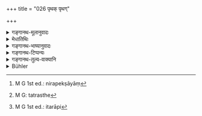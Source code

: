 +++
title = "026 पृथक् पृथग्"

+++

<details><summary>गङ्गानथ-मूलानुवादः</summary>

The two forms of marriage mentioned before—i.e., the Gāndharva and the Rākṣasa—have been declared, whether separately or mixed, to be lawful for the Kṣatriya.—(26)
</details>

<details><summary>मेधातिथिः</summary>

**पृथक् पृथग्** इत्य् अनुवादः, पूर्वेणैव सिद्धत्वात् । **मिश्राव्** इति विधीयते, निरपेक्षाणाम्[^८१] इतरेषां गान्धर्वराक्षसयोर् विहितत्वात् । व्रीहियववद् अप्राप्ते मिश्रणवचनम् इदम् । व्रीहिभिर् यजेत यवैर् वेत्य् एकयागप्रयोगविषयत्वेनेतरेतरानपेक्षद्रव्यविधानाद् विकल्पो, न मिश्रीभावः । मिश्रीभावे हि न व्रीहिशास्त्रार्थो ऽनुष्ठितः स्यान् न च यवशास्त्रार्थः । एवम् इहैकस्यां कन्यायां स्वीकर्तव्यायां युगपद् उपायद्वयम् अप्राप्तं विधीयते । 


[^८१]:
     M G 1st ed.: nirapekṣāyāṃ

- तस्य विषयः- यदा पितृगेहे कन्या तत्रस्थेन[^८२] कुमारेण कथंचिद् वृष्टिगोचरापन्नेन दूतिसंस्तुतेन तद्रतापि[^८३] तथैव, परवती न च संयोगं लभते, तदा वरेण संविदं कृत्वा "नय माम् इतो येन केनचिद् उपायेन" इत्य् आत्मानं नाययति, स च शक्त्यतिशयाद् धत्वा छित्त्वा चेत्य् एवं हरति, तदा "इच्छयान्योन्यसंयोगः" (म्ध् ३.३२) इत्य् एतद् अप्य् अस्ति गान्धर्वे रूपम्, "हत्वा छित्त्वा" (म्ध् ३.३३) इति च राक्षसरूपम् । 


[^८३]:
     M G 1st ed.: itarāpi


[^८२]:
     M G: tatrasthe

- ताव् एतौ विवाहौ क्षत्रियसैव भवतः । **धर्म्यौ** **क्षत्रियस्य तौ** **पूर्वचोदिताव्** इत्य् अनुवादः । 

- <u>अन्ये</u> त्व् आहुः- यः क्षत्रियो बहुविवाहान् कुरुते स कांचिद् गान्धर्वेन विवाहे परिणयते कांचिद् राक्षसेणेत्य् एष मिश्रपक्षः । अथ वा सर्वा एवान्यतरेणेति **पृथक् पृथक्** । अनेन चैतज् ज्ञायते । क्षत्रियस्यानयोर् एवानियमेन प्रवृत्तिः, प्राजापत्यादीनां तु य एव प्रथमं कृतस् तेनैवान्यापि विवाह्या ॥ ३.२६ ॥

_इदानीं स्वरूपम् एतेषाम् आह ।_
</details>

<details><summary>गङ्गानथ-भाष्यानुवादः</summary>

‘*Singly*’—this is a inert re-iteration, each single form having been already prescribed in the foregoing verses. The ‘mixed’ form is what is prescribed here; where the ‘*Gāndharva-Rākṣasa*’ are prescribed independently of (apart from) the other forms. The notion derived from what has gone before being that each form stands apart by itself, just like the *Vrīhi* being used apart from the *Yava*,—the present verse lays down the combination (of two). When we have two such texts as ‘offer the *Vrīhi*’ and ‘offer the *Yava?* each of which prescribes a substance to be used at a sacrifice independently of the other,—we conclude that the two are meant to be optional alternatives, and they are not meant to be mixed tip; because, if the mixture of both were used, we would be obeying neither the injunction of *Yava*, nor that of
*Vrīhi*. Similarly, in the present case, when only one girl is to be
married, it being impossible to adopt any two forms of marriage, the present text proceeds to prescribe the combination of two of them.

Such a combination of the said two forms would be possible under the following circumstances:—A girl living in her father’s house, happens to see a boy living in the same house and having heard praises from messengers, falls in love with him, but not being mistress of herself she cannot meet him,—and then she enters into a compact with her lover, requests him to take her away by some means or other, and gets herself carried away: and the bridegroom, being possessed of great strength, carries her away after having ‘killed and wounded’ (her guardians): Now in this case, since there is ‘voluntary union between the two’ (verse 32), it fulfils the conditions of the ‘*Gāndharva*’ form: while, since he has carried her away, after ‘having killed and wounded’ (verse 33), the conditions of the ‘*Rākṣasa*’ form also become fulfilled.

These two forms are possible for the *Kṣatriya* only. *These two are lawful for the Kṣatriya*—says the Text.

*Mentioned before*—is a mere reiterative reference.

Others have offered the following explanation:—When a *Kṣatriya* marries several girls, he marries one by the ‘*Gāndharva*’ form, and another by the ‘*Rākṣasa*’ form:—and this is the ‘*mixed form*’ meant by the text. And when all are married by one or the other of these two forms, it is a case of ‘*separately*’ mentioned by the text. And from this we gather that it is only these two forms of marriage that the *Kṣatriya* might adopt promiscuously—sometimes the one and sometimes the other; while in the case of the ‘*Prājāpatya*’ and the rest, he should adopt the same form in all his marriages which he happens to adopt in the first.—(26)
</details>

<details><summary>गङ्गानथ-टिप्पन्यः</summary>

This verse is quoted in *Vīramitrodaya* (Saṃskāra, p. 860), where the
following notes are added:—This lays down the forms.permissible for the
Kṣatriya under abnormal circumstances.—‘*Pṛthak*’ means *unmixed*, and
‘*Miśra*,’ *mixed*; we have the latter form in a case where the marriage
having been previously settled by mutual understanding between the bride
and the bridegroom, if the bride’s people oppose it, the bridegroom
takes her away by force, as happened in the case of Kṛṣṇa’s marriage
with Rukmiṇī (described in the *Bhāgavata*). A further distinction has
got to be made here: the ‘mixed’ form is permissible only under abnormal
conditions, while the ‘unmixed’ one is a secondary form permissible for
all time; and hence the mention of this latter in the present verse is
merely reiterative (as remarked by Medhātithi also),—the reiteration
being made for the purpose of indicating the utter inferiority of the
‘mixed’ to the ‘unmixed’ form. This implies that for other castes also,
in the event of an ‘unmixed’ form being not possible, the ‘mixed’ form
becomes permissible.—Even though the Paiśāca has been prohibited for
all, yet it has been mentioned among the forms of marriage only for the
purpose of its being permitted for the Vaiśya and the Śūdra under
exceptionally abnormal circumstances.

*Madanapārijāta* (p. 160) also quotes this verse as laying down what is
permissible for the Kṣatriya under abnormal conditions. īt adds the
following notes:—‘*Pṛthak pṛthak*’ means the primary and the secondary
forms, laid down as alternatives; and the second half quotes an example
of the ‘mixed’ form; there is a ‘mixture’ of the Gāndharva and Rākṣasa
forms when after a mutual understanding has been arrived at between the
bride and the bridegroom, if the bride’s people raise objections to the
marriage, the bridegroom fights with them and takes away the bride by
force.—This is to be understood only as an illustration; on the same
analogy, other ‘mixtures’ may be permissible for other castes also.—Even
though very much deprecated, the Paiśāca form is permitted under
abnormal circumstances for the Vaiśya and the Śūdra,—as also for such
twice-born persons as have adopted the living of the Vaiśya or the
Śūdra.

This verse is quoted in *Hemādri* (Dāna, p. 682).
</details>

<details><summary>गङ्गानथ-तुल्य-वाक्यानि</summary>

*Mahābhārata* (Ādi-parva, 73. 12-13).—‘The Gāndharva and the Rākṣasa are
lawful for the Kṣatriya: the two may be performed either separately or
jointly.’

*Baudhāyana* (1. 11. 16).—‘Some people commend the Gāndharva for
all,—since it is accompanied by love.’
</details>

<details><summary>Bühler</summary>

026	For Kshatriyas those before-mentioned two rites, the Gandharva and the Rakshasa, whether separate or mixed, are permitted by the sacred tradition.
</details>
